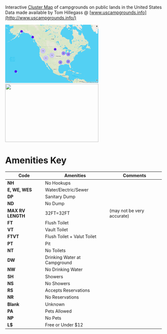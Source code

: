 
Interactive [Cluster Map](https://janes-books.com/camping/campgrounds.html) of campgrounds on public lands in the United States</br>
Data made available by Tom Hillegass @ [www.uscampgrounds.info](http://www.uscampgrounds.info/)


<img src='images/splash_full.png' width="300" height="187">
<img src='images/splash_marker.png' width="300" height="187">


**Amenities Key**
====================================================

Code        | Amenities | Comments
------------|------------|-------
**NH** | No Hookups
**E, WE, WES** |  Water/Electric/Sewer
**DP** | Sanitary Dump
**ND** | No Dump
**MAX RV LENGTH** | 32FT=32FT | (may not be very accurate)
**FT** | Flush Toilet
**VT** | Vault Toilet
**FTVT** | Flush Toilet + Valut Toilet
**PT** | Pit
**NT** | No Toilets
**DW** | Drinking Water at Campground
**NW** | No Drinking Water
**SH** | Showers
**NS** | No Showers
**RS** | Accepts Reservations
**NR** | No Reservations
**Blank** | Unknown 
**PA** | Pets Allowed
**NP** | No Pets
**L$** | Free or Under $12


